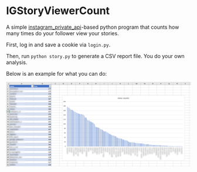 # IGStoryViewerCount

A simple [instagram_private_api](https://github.com/ping/instagram_private_api)-based python program that counts how many times do your follower view your stories.

First, log in and save a cookie via `login.py`.

Then, run `python story.py` to generate a CSV report file. You do your own analysis.

Below is an example for what you can do:

![Screenshot](chart.PNG?raw=true)